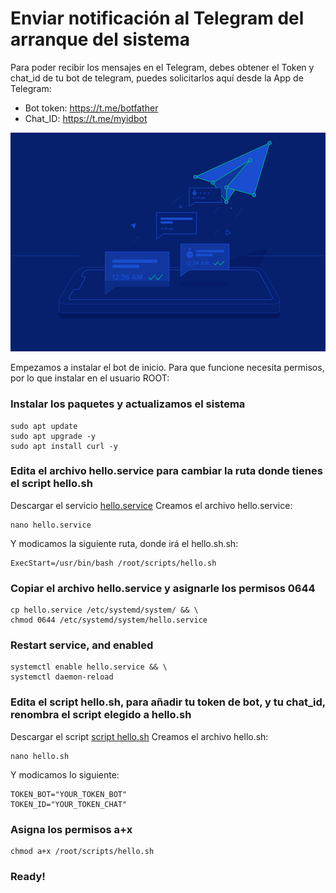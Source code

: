# Enviar notificación al Telegram del arranque del sistema
Para poder recibir los mensajes en el Telegram, debes obtener el Token y chat_id de tu bot de telegram, puedes solicitarlos aquí desde la App de Telegram:
- Bot token: https://t.me/botfather
- Chat_ID: https://t.me/myidbot

![alt text](https://github.com/JuanRodenas/HelloSystemBoot/blob/main/hellotelegram.png)

Empezamos a instalar el bot de inicio. Para que funcione necesita permisos, por lo que instalar en el usuario ROOT:
### Instalar los paquetes y actualizamos el sistema
~~~~
sudo apt update
sudo apt upgrade -y
sudo apt install curl -y
~~~~

### Edita el archivo hello.service para cambiar la ruta donde tienes el script hello.sh
Descargar el servicio [hello.service](https://github.com/JuanRodenas/HelloSystemBoot/blob/main/hello.service)
Creamos el archivo hello.service:
~~~~
nano hello.service
~~~~
Y modicamos la siguiente ruta, donde irá el hello.sh.sh:
~~~~
ExecStart=/usr/bin/bash	/root/scripts/hello.sh
~~~~
### Copiar el archivo hello.service y asignarle los permisos 0644
~~~~
cp hello.service /etc/systemd/system/ && \
chmod 0644 /etc/systemd/system/hello.service
~~~~
### Restart service, and enabled
~~~~
systemctl enable hello.service && \
systemctl daemon-reload
~~~~
### Edita el script hello.sh, para añadir tu token de bot, y tu chat_id, renombra el script elegido a hello.sh
Descargar el script [script hello.sh](https://github.com/JuanRodenas/HelloSystemBoot/blob/main/hello.sh)
Creamos el archivo hello.sh:
~~~~
nano hello.sh
~~~~
Y modicamos lo siguiente:
~~~~
TOKEN_BOT="YOUR_TOKEN_BOT"
TOKEN_ID="YOUR_TOKEN_CHAT"
~~~~
### Asigna los permisos a+x
~~~~
chmod a+x /root/scripts/hello.sh
~~~~
### Ready!
